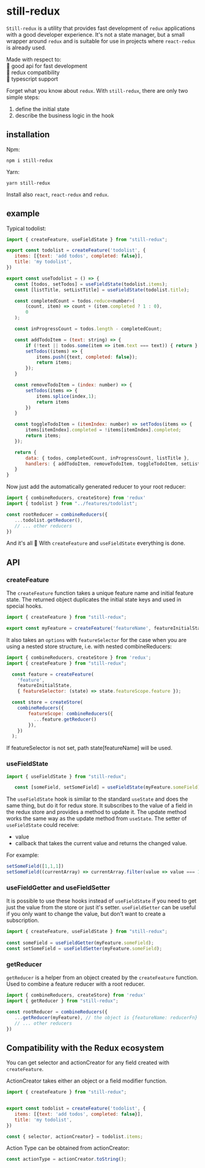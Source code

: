 # still-redux

`Still-redux` is a utility that provides fast development of `redux` applications with a good developer experience. It's not a state manager, but a small wrapper around `redux` and is suitable for use in projects where `react-redux` is already used.

Made with respect to:  
:star_struck: good api for fast development  
:100: redux compatibility  
:rocket: typescript support  

Forget what you know about `redux`. With `still-redux`, there are only two simple steps:
1) define the initial state
2) describe the business logic in the hook

## installation

Npm:
```
npm i still-redux
```

Yarn:
```
yarn still-redux
```

Install also `react`, `react-redux` and `redux`.

## example

Typical todolist:

```javascript
import { createFeature, useFieldState } from "still-redux";

export const todolist = createFeature('todolist', {
   items: [{text: 'add todos', completed: false}],
   title: 'my todolist',
})

export const useTodolist = () => {
   const [todos, setTodos] = useFieldState(todolist.items);
   const [listTitle, setListTitle] = useFieldState(todolist.title);

   const completedCount = todos.reduce<number>(
       (count, item) => count + (item.completed ? 1 : 0),
       0
   );

   const inProgressCount = todos.length - completedCount;

   const addTodoItem = (text: string) => {
       if (!text || todos.some(item => item.text === text)) { return }
       setTodos((items) => {
           items.push({text, completed: false});
           return items;
       });
   }

   const removeTodoItem = (index: number) => {
       setTodos(items => {
           items.splice(index,1);
           return items
       })
   }

   const toggleTodoItem = (itemIndex: number) => setTodos(items => {
       items[itemIndex].completed = !items[itemIndex].completed;
       return items;
   });

   return {
       data: { todos, completedCount, inProgressCount, listTitle },
       handlers: { addTodoItem, removeTodoItem, toggleTodoItem, setListTitle },
   }
}
```

Now just add the automatically generated reducer to your root reducer:

```javascript
import { combineReducers, createStore} from 'redux'
import { todolist } from "../features/todolist";

const rootReducer = combineReducers({
   ...todolist.getReducer(),
   // ... other reducers
})
```

And it's all :muscle: With `createFeature` and `useFieldState` everything is done.

## API

### createFeature

The `createFeature` function takes a unique feature name and initial feature state. The returned object duplicates the initial state keys and used in special hooks.

```javascript
import { createFeature } from "still-redux";

export const myFeature = createFeature('featureName', featureInitialState);
```

It also takes an `options` with `featureSelector` for the case when you are using a nested store structure, i.e. with nested combineReducers:

```javascript
import { combineReducers, createStore } from 'redux';
import { createFeature } from "still-redux";

  const feature = createFeature(
    'feature', 
    featureInitialState,
    { featureSelector: (state) => state.featureScope.feature });

  const store = createStore(
    combineReducers({
        featureScope: combineReducers({ 
          ...feature.getReducer() 
        }),
    })
  );
```

If featureSelector is not set, path state[featureName] will be used.

### useFieldState

```javascript
import { useFieldState } from "still-redux";

   const [someField, setSomeField] = useFieldState(myFeature.someField);
```

The `useFieldState` hook is similar to the standard `useState` and does the same thing, but do it for redux store. It subscribes to the value of a field in the redux store and provides a method to update it. The update method works the same way as the update method from `useState`. The setter of `useFieldState` could receive:

* value
* callback that takes the current value and returns the changed value.

For example:

```javascript
setSomeField([1,1,1])
setSomeField((currentArray) => currentArray.filter(value => value === 1)) // mutation is ok
```

### useFieldGetter and useFieldSetter

It is possible to use these hooks instead of `useFieldState` if you need to get just the value from the store or just it's setter. `useFieldSetter` can be useful if you only want to change the value, but don't want to create a subscription.

```javascript
import { createFeature, useFieldState } from "still-redux";
  
const someField = useFieldGetter(myFeature.someField);
const setSomeField = useFieldSetter(myFeature.someField);
```

### getReducer

`getReducer` is a helper from an object created by the `createFeature` function. Used to combine a feature reducer with a root reducer.

```javascript
import { combineReducers, createStore} from 'redux'
import { getReducer } from "still-redux";

const rootReducer = combineReducers({
   ...getReducer(myFeature), // the object is {featureName: reducerFn}
   // ... other reducers
})
```

## Compatibility with the Redux ecosystem

You can get selector and actionCreator for any field created with `createFeature`.

ActionCreator takes either an object or a field modifier function.

```javascript
import { createFeature } from "still-redux";


export const todolist = createFeature('todolist', {
   items: [{text: 'add todos', completed: false}],
   title: 'my todolist',
})

const { selector, actionCreator} = todolist.items;
```

Action Type can be obtained from actionCreator:

```javascript
const actionType = actionCreator.toString();
```
